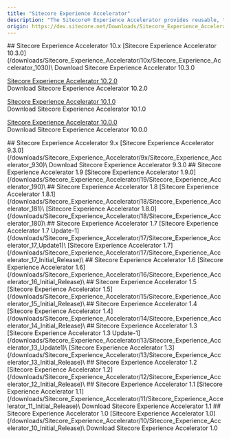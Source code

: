 ```yaml
---
title: "Sitecore Experience Accelerator"
description: "The Sitecore® Experience Accelerator provides reusable, templated UX layouts and components to help you get up and running quickly."
origin: https://dev.sitecore.net/Downloads/Sitecore_Experience_Accelerator.aspx
---
```


<Card variant='outlineRaised' px={0} mb={8}>
<CardHeader>
## Sitecore Experience Accelerator 10.x
</CardHeader>
<CardBody>
[Sitecore Experience Accelerator 10.3.0](/downloads/Sitecore_Experience_Accelerator/10x/Sitecore_Experience_Accelerator_1030)\
Download Sitecore Experience Accelerator 10.3.0

[Sitecore Experience Accelerator 10.2.0](/downloads/Sitecore_Experience_Accelerator/10x/Sitecore_Experience_Accelerator_1020)\
Download Sitecore Experience Accelerator 10.2.0

[Sitecore Experience Accelerator 10.1.0](/downloads/Sitecore_Experience_Accelerator/10x/Sitecore_Experience_Accelerator_1010)\
Download Sitecore Experience Accelerator 10.1.0

[Sitecore Experience Accelerator 10.0.0](/downloads/Sitecore_Experience_Accelerator/10x/Sitecore_Experience_Accelerator_1000)\
Download Sitecore Experience Accelerator 10.0.0


</CardBody>          
</Card>
<Card variant='outlineRaised' px={0} mb={8}>
<CardHeader>
## Sitecore Experience Accelerator 9.x
</CardHeader>
<CardBody>
[Sitecore Experience Accelerator 9.3.0](/downloads/Sitecore_Experience_Accelerator/9x/Sitecore_Experience_Accelerator_930)\
Download Sitecore Experience Accelerator 9.3.0


</CardBody>          
</Card>
<Card variant='outlineRaised' px={0} mb={8}>
<CardHeader>
## Sitecore Experience Accelerator 1.9
</CardHeader>
<CardBody>
[Sitecore Experience Accelerator 1.9.0](/downloads/Sitecore_Experience_Accelerator/19/Sitecore_Experience_Accelerator_190)\

</CardBody>          
</Card>
<Card variant='outlineRaised' px={0} mb={8}>
<CardHeader>
## Sitecore Experience Accelerator 1.8
</CardHeader>
<CardBody>
[Sitecore Experience Accelerator 1.8.1](/downloads/Sitecore_Experience_Accelerator/18/Sitecore_Experience_Accelerator_181)\
[Sitecore Experience Accelerator 1.8.0](/downloads/Sitecore_Experience_Accelerator/18/Sitecore_Experience_Accelerator_180)\

</CardBody>          
</Card>
<Card variant='outlineRaised' px={0} mb={8}>
<CardHeader>
## Sitecore Experience Accelerator 1.7
</CardHeader>
<CardBody>
[Sitecore Experience Accelerator 1.7 Update-1](/downloads/Sitecore_Experience_Accelerator/17/Sitecore_Experience_Accelerator_17_Update1)\
[Sitecore Experience Accelerator 1.7](/downloads/Sitecore_Experience_Accelerator/17/Sitecore_Experience_Accelerator_17_Initial_Release)\

</CardBody>          
</Card>
<Card variant='outlineRaised' px={0} mb={8}>
<CardHeader>
## Sitecore Experience Accelerator 1.6
</CardHeader>
<CardBody>
[Sitecore Experience Accelerator 1.6](/downloads/Sitecore_Experience_Accelerator/16/Sitecore_Experience_Accelerator_16_Initial_Release)\

</CardBody>          
</Card>
<Card variant='outlineRaised' px={0} mb={8}>
<CardHeader>
## Sitecore Experience Accelerator 1.5
</CardHeader>
<CardBody>
[Sitecore Experience Accelerator 1.5](/downloads/Sitecore_Experience_Accelerator/15/Sitecore_Experience_Accelerator_15_Initial_Release)\

</CardBody>          
</Card>
<Card variant='outlineRaised' px={0} mb={8}>
<CardHeader>
## Sitecore Experience Accelerator 1.4
</CardHeader>
<CardBody>
[Sitecore Experience Accelerator 1.4](/downloads/Sitecore_Experience_Accelerator/14/Sitecore_Experience_Accelerator_14_Initial_Release)\

</CardBody>          
</Card>
<Card variant='outlineRaised' px={0} mb={8}>
<CardHeader>
## Sitecore Experience Accelerator 1.3
</CardHeader>
<CardBody>
[Sitecore Experience Accelerator 1.3 Update-1](/downloads/Sitecore_Experience_Accelerator/13/Sitecore_Experience_Accelerator_13_Update1)\
[Sitecore Experience Accelerator 1.3](/downloads/Sitecore_Experience_Accelerator/13/Sitecore_Experience_Accelerator_13_Initial_Release)\

</CardBody>          
</Card>
<Card variant='outlineRaised' px={0} mb={8}>
<CardHeader>
## Sitecore Experience Accelerator 1.2
</CardHeader>
<CardBody>
[Sitecore Experience Accelerator 1.2](/downloads/Sitecore_Experience_Accelerator/12/Sitecore_Experience_Accelerator_12_Initial_Release)\

</CardBody>          
</Card>
<Card variant='outlineRaised' px={0} mb={8}>
<CardHeader>
## Sitecore Experience Accelerator 1.1
</CardHeader>
<CardBody>
[Sitecore Experience Accelerator 1.1](/downloads/Sitecore_Experience_Accelerator/11/Sitecore_Experience_Accelerator_11_Initial_Release)\
Download Sitecore Experience Accelerator 1.1


</CardBody>          
</Card>
<Card variant='outlineRaised' px={0} mb={8}>
<CardHeader>
## Sitecore Experience Accelerator 1.0
</CardHeader>
<CardBody>
[Sitecore Experience Accelerator 1.0](/downloads/Sitecore_Experience_Accelerator/10/Sitecore_Experience_Accelerator_10_Initial_Release)\
Download Sitecore Experience Accelerator 1.0


</CardBody>          
</Card>